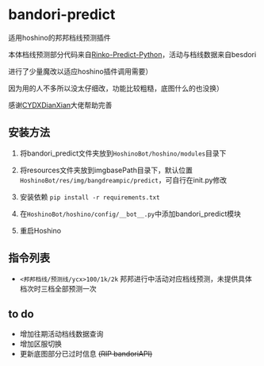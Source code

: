 # bandori-predict

适用hoshino的邦邦档线预测插件

本体档线预测部分代码来自[Rinko-Predict-Python](https://github.com/Electronicute/Rinko-Predict-Python)，活动与档线数据来自besdori

进行了少量魔改以适应hoshino插件调用需要）

因为用的人不多所以没太仔细改，功能比较粗糙，底图什么的也没换）

感谢[CYDXDianXian](https://github.com/CYDXDianXian)大佬帮助完善

## 安装方法

1. 将bandori_predict文件夹放到`HoshinoBot/hoshino/modules`目录下

2. 将resources文件夹放到imgbasePath目录下，默认位置`HoshinoBot/res/img/bangdreampic/predict`，可自行在init.py修改

3. 安装依赖   `pip install -r requirements.txt`

4. 在`HoshinoBot/hoshino/config/__bot__.py`中添加bandori_predict模块

5. 重启Hoshino


## 指令列表

- `<邦邦档线/预测线/ycx>100/1k/2k`  邦邦进行中活动对应档线预测，未提供具体档次时三档全部预测一次

## to do

- 增加往期活动档线数据查询
- 增加区服切换
- 更新底图部分已过时信息 ~~(RIP bandoriAPI)~~
